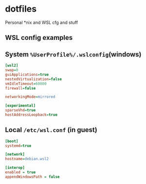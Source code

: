 # dotfiles
Personal *nix and WSL cfg and stuff


## WSL config examples

## System `%UserProfile%/.wslconfig`(windows)
```ini
[wsl2]
swap=0
guiApplications=true
nestedVirtualization=false
vmIdleTimeout=60000
firewall=false

networkingMode=mirrored

[experimental]
sparseVhd=true
hostAddressLoopback=true
```
## Local `/etc/wsl.conf` (in guest)

```ini
[boot]
systemd=true

[network]
hostname=debian.wsl2

[interop]
enabled = true
appendWindowsPath = false
```
